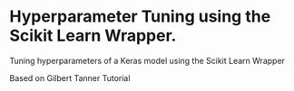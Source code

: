 # Hyperparameter Tuning using the Scikit Learn Wrapper.
Tuning hyperparameters of a Keras model using the Scikit Learn Wrapper

Based on Gilbert Tanner Tutorial
